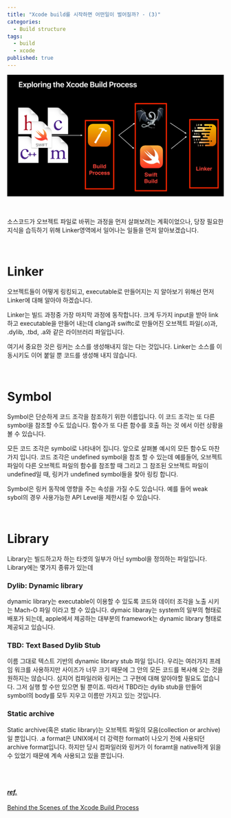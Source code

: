 ```yaml
---
title: "Xcode build를 시작하면 어떤일이 벌어질까? - (3)"
categories:
  - Build structure
tags:
  - build
  - xcode
published: true
---
```


![1](https://github.com/wannagohome/wannagohome.github.io/blob/master/assets/images/what_happens_when_xcode_build_start/1.png?raw=true)

<br/>

소스코드가 오브젝트 파일로 바뀌는 과정을 먼저 살펴보려는 계획이었으나, 당장 필요한 지식을 습득하기 위해 Linker영역에서 일어나는 일들을 먼저 알아보겠습니다.

<br/>

# Linker

오브젝트들이 어떻게 링킹되고, executable로 만들어지는 지 알아보기 위해선 먼저 Linker에 대해 알아야 하겠습니다.

Linker는 빌드 과정중 가장 마지막 과정에 동작합니다. 크게 두가지 input을 받아 link하고 executable을 만들어 내는데 clang과 swiftc로 만들어진 오브젝트 파일(.o)과, .dylib, .tbd, .a와 같은 라이브러리 파일입니다.

여기서 중요한 것은 링커는 소스를 생성해내지 않는 다는 것입니다. Linker는 소스를 이동시키도 이어 붙일 뿐 코드를 생성해 내지 않습니다.

<br/>

# Symbol

Symbol은 단순하게 코드 조각을 참조하기 위한 이름입니다. 이 코드 조각는 또 다른 symbol을 참조할 수도 있습니다. 함수가 또 다른 함수를 호출 하는 것 에서 이런 상황을 볼 수 있습니다.

모든 코드 조각은 symbol로 나타내어 집니다. 앞으로 살펴볼 예시의 모든 함수도 마찬가지 입니다. 코드 조각은 undefined symbol을 참조 할 수 있는데 예를들어, 오브젝트 파일이 다른 오브젝트 파일의 함수를 참조할 때 그리고 그 참조된 오브젝트 파일이 undefined일 때, 링커가 undefined symbol들을 찾아 링킹 합니다.

Symbol은 링커 동작에 영향을 주는 속성을 가질 수도 있습니다. 예를 들어 weak sybol의 경우 사용가능한 API Level을 제한시킬 수 있습니다.

<br/>

# Library

Library는 빌드하고자 하는 타겟의 일부가 아닌 symbol을 정의하는 파일입니다. Library에는 몇가지 종류가 있는데


### Dylib: Dynamic library
dynamic library는 executable이 이용할 수 있도록 코드와 데이터 조각을 노출 시키는 Mach-O 파일 이라고 할 수 있습니다. dymaic libaray는 system의 일부의 형태로 배포가 되는데, apple에서 제공하는 대부분의 framework는 dynamic library 형태로 제공되고 있습니다.

### TBD: Text Based Dylib Stub
이름 그대로 텍스트 기반의 dynamic library stub 파일 입니다. 우리는 여러가지 프레임 워크를 사용하지만 사이즈가 너무 크기 때문에 그 안의 모든 코드를 복사해 오는 것을 원하지는 않습니다. 심지어 컴파일러와 링커는 그 구현에 대해 알아야할 필요도 없습니다. 그저 실행 할 수만 있으면 될 뿐이죠. 따라서 TBD라는 dylib stub을 만들어 symbol의 body를 모두 지우고 이름만 가지고 있는 것입니다.

### Static archive
Static archive(혹은 static library)는 오브젝트 파일의 모음(collection or archive)일 뿐입니다. .a format은 UNIX에서 더 강력한 format이 나오기 전에 사용되던 archive format입니다. 하지만 당시 컴파일러와 링커가 이 foramt을 native하게 읽을 수 있었기 때문에 계속 사용되고 있을 뿐입니다.


<br/><br/>

#### *<u>ref.</u>*
[Behind the Scenes of the Xcode Build Process](https://developer.apple.com/videos/play/wwdc2018/415)